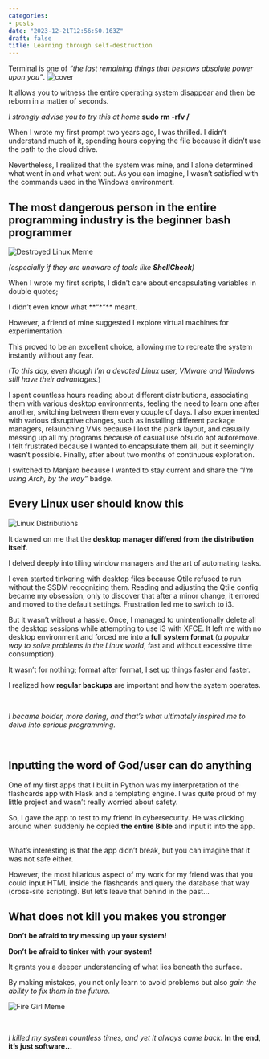 ```yaml
---
categories:
- posts
date: "2023-12-21T12:56:50.163Z"
draft: false
title: Learning through self-destruction
---
```


Terminal is one of *“the last remaining things that bestows absolute
power upon you”*.
![cover](https://firebasestorage.googleapis.com/v0/b/fbase-2d77d.appspot.com/o/assets%2Flearning_through_self-destruction%2Fcinematic-computer-monitor.jpg?alt:%20media&token=19ccaf40-f3b1-4b9b-a41e-d282f78bf14a)

It allows you to witness the entire operating system disappear and then
be reborn in a matter of seconds.

*I strongly advise you to try this at home* **sudo rm -rfv /**

When I wrote my first prompt two years ago, I was thrilled. I didn’t
understand much of it, spending hours copying the file because it didn’t
use the path to the cloud drive.

Nevertheless, I realized that the system was mine, and I alone
determined what went in and what went out. As you can imagine, I wasn’t
satisfied with the commands used in the Windows environment.

## The most dangerous person in the entire programming industry is the beginner bash programmer

![Destroyed Linux
Meme](https://firebasestorage.googleapis.com/v0/b/fbase-2d77d.appspot.com/o/assets%2Flearning_through_self-destruction%2Fdestroy-the-sytem-meme.jpg?alt:%20media&token=46dab342-7578-4c99-a405-f326a6aa0cb4)

*(especially if they are unaware of tools like **ShellCheck**)*

When I wrote my first scripts, I didn’t care about encapsulating
variables in double quotes;

I didn’t even know what \*\*“\*“\*\* meant.

However, a friend of mine suggested I explore virtual machines for
experimentation.

This proved to be an excellent choice, allowing me to recreate the
system instantly without any fear.

(*To this day, even though I’m a devoted Linux user, VMware and Windows
still have their advantages.*)

I spent countless hours reading about different distributions,
associating them with various desktop environments, feeling the need to
learn one after another, switching between them every couple of days. I
also experimented with various disruptive changes, such as installing
different package managers, relaunching VMs because I lost the plank
layout, and casually messing up all my programs because of casual use
ofsudo apt autoremove. I felt frustrated because I wanted to encapsulate
them all, but it seemingly wasn’t possible. Finally, after about two
months of continuous exploration.

I switched to Manjaro because I wanted to stay current and share the
*“I’m using Arch, by the way”* badge.

## Every Linux user should know this

![Linux
Distributions](https://firebasestorage.googleapis.com/v0/b/fbase-2d77d.appspot.com/o/assets%2Flearning_through_self-destruction%2Flinux-distributions.png?alt:%20media&token=b4833272-268f-4a3b-ac3c-93901f0598d8)

It dawned on me that the **desktop manager differed from the
distribution itself**.

I delved deeply into tiling window managers and the art of automating
tasks.

I even started tinkering with desktop files because Qtile refused to run
without the SSDM recognizing them. Reading and adjusting the Qtile
config became my obsession, only to discover that after a minor change,
it errored and moved to the default settings. Frustration led me to
switch to i3.

But it wasn’t without a hassle. Once, I managed to unintentionally
delete all the desktop sessions while attempting to use i3 with XFCE. It
left me with no desktop environment and forced me into a **full system
format** (*a popular way to solve problems in the Linux world*, fast and
without excessive time consumption).

It wasn’t for nothing; format after format, I set up things faster and
faster.

I realized how **regular backups** are important and how the system
operates.

<br>

*I became bolder, more daring, and that’s what ultimately inspired me to
delve into serious programming.*

<br>

## Inputting the word of God/user can do anything

One of my first apps that I built in Python was my interpretation of the
flashcards app with Flask and a templating engine. I was quite proud of
my little project and wasn’t really worried about safety.

So, I gave the app to test to my friend in cybersecurity. He was
clicking around when suddenly he copied **the entire Bible** and input
it into the app.

<br> What’s interesting is that the app didn’t break, but you can
imagine that it was not safe either.

However, the most hilarious aspect of my work for my friend was that you
could input HTML inside the flashcards and query the database that way
(cross-site scripting). But let’s leave that behind in the past…

## What does not kill you makes you stronger

**Don’t be afraid to try messing up your system!**

**Don’t be afraid to tinker with your system!**

It grants you a deeper understanding of what lies beneath the surface.

By making mistakes, you not only learn to avoid problems but also *gain
the ability to fix them in the future*.

![Fire Girl
Meme](https://firebasestorage.googleapis.com/v0/b/fbase-2d77d.appspot.com/o/assets%2Flearning_through_self-destruction%2Ffire-girl-meme.jpg?alt:%20media&token=94b21fb2-1902-4708-b321-e5614fb85e28)

<br>

*I killed my system countless times, and yet it always came back.* **In
the end, it’s just software…**
